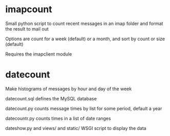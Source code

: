 # imapcount

Small python script to count recent messages in an imap folder and format
the result to mail out

Options are count for a week (default) or a month, and sort by count or size (default)

Requires the imapclient module

# datecount

Make histograms of messages by hour and day of the week

datecount.sql defines the MySQL database

datecount.py counts message times by list for some period, default a year

datecountr.py counts times in a list of date ranges

dateshow.py and views/ and static/ WSGI script to display the data

